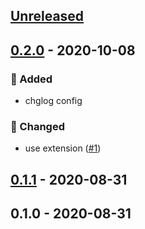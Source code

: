 <a name="unreleased"></a>
## [Unreleased]


<a name="0.2.0"></a>
## [0.2.0] - 2020-10-08
### 🍰 Added
- chglog config

### 🔧 Changed
- use extension ([#1](https://github.com/syntro-opensource/silverstripe-elemental-bootstrap-testimonialsection/issues/1))


<a name="0.1.1"></a>
## [0.1.1] - 2020-08-31

<a name="0.1.0"></a>
## 0.1.0 - 2020-08-31

[Unreleased]: https://github.com/syntro-opensource/silverstripe-elemental-bootstrap-testimonialsection/compare/0.2.0...HEAD
[0.2.0]: https://github.com/syntro-opensource/silverstripe-elemental-bootstrap-testimonialsection/compare/0.1.1...0.2.0
[0.1.1]: https://github.com/syntro-opensource/silverstripe-elemental-bootstrap-testimonialsection/compare/0.1.0...0.1.1
